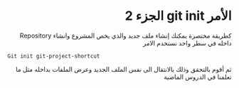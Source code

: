 # <div dir = "rtl"> الأمر git init الجزء 2 </div>

<div dir = "rtl">
كطريقة مختصرة يمكنك إنشاء ملف جديد والذي يخص المشروع وانشاء Repository داخله في سطر واحد نستخدم الامر
<div dir = "ltr">

    Git init git-project-shortcut

<div dir = "rtl">
ثم أقوم بالتحقق وذلك بالانتقال الى نفس الملف الجديد وعرض الملفات بداخله مثل ما تعلمنا في الدروس الماضية 
